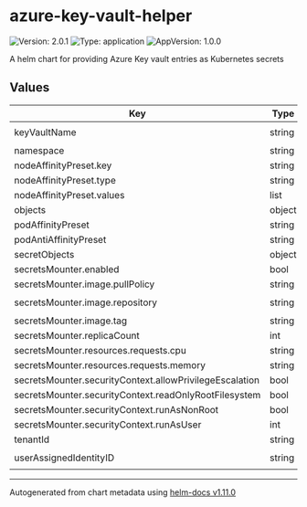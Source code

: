 # azure-key-vault-helper

![Version: 2.0.1](https://img.shields.io/badge/Version-2.0.1-informational?style=flat-square) ![Type: application](https://img.shields.io/badge/Type-application-informational?style=flat-square) ![AppVersion: 1.0.0](https://img.shields.io/badge/AppVersion-1.0.0-informational?style=flat-square)

A helm chart for providing Azure Key vault entries as Kubernetes secrets

## Values

| Key | Type | Default | Description |
|-----|------|---------|-------------|
| keyVaultName | string | `"my-keyvault-name"` |  |
| namespace | string | `"default"` |  |
| nodeAffinityPreset.key | string | `""` |  |
| nodeAffinityPreset.type | string | `""` |  |
| nodeAffinityPreset.values | list | `[]` |  |
| objects | object | `{}` |  |
| podAffinityPreset | string | `""` |  |
| podAntiAffinityPreset | string | `"soft"` |  |
| secretObjects | object | `{}` |  |
| secretsMounter.enabled | bool | `true` |  |
| secretsMounter.image.pullPolicy | string | `"IfNotPresent"` |  |
| secretsMounter.image.repository | string | `"kvalitetsit/go-loop"` |  |
| secretsMounter.image.tag | string | `"1.0.0"` |  |
| secretsMounter.replicaCount | int | `2` |  |
| secretsMounter.resources.requests.cpu | string | `"10m"` |  |
| secretsMounter.resources.requests.memory | string | `"3Mi"` |  |
| secretsMounter.securityContext.allowPrivilegeEscalation | bool | `false` |  |
| secretsMounter.securityContext.readOnlyRootFilesystem | bool | `true` |  |
| secretsMounter.securityContext.runAsNonRoot | bool | `true` |  |
| secretsMounter.securityContext.runAsUser | int | `1000` |  |
| tenantId | string | `"tenant-id"` |  |
| userAssignedIdentityID | string | `"user-assigned-identity-id"` |  |

----------------------------------------------
Autogenerated from chart metadata using [helm-docs v1.11.0](https://github.com/norwoodj/helm-docs/releases/v1.11.0)
